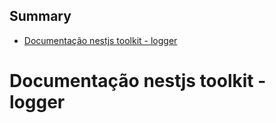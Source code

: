 <!-- START doctoc generated TOC please keep comment here to allow auto update -->
<!-- DON'T EDIT THIS SECTION, INSTEAD RE-RUN doctoc TO UPDATE -->
## Summary

- [Documentação nestjs toolkit - logger](#documenta%C3%A7%C3%A3o-nestjs-toolkit---logger)

<!-- END doctoc generated TOC please keep comment here to allow auto update -->

# Documentação nestjs toolkit - logger
